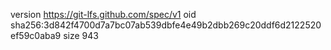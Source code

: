 version https://git-lfs.github.com/spec/v1
oid sha256:3d842f4700d7a7bc07ab539dbfe4e49b2dbb269c20ddf6d2122520ef59c0aba9
size 943
